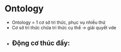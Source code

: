 # Ontology
- Ontology = 1 cơ sở tri thức, phục vụ nhiều thứ
- Cơ sở tri thức chứa tri thức cụ thể -> giải quyết vde
- Động cơ thúc đấy:
	- 